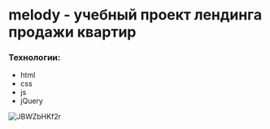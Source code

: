# melody - учебный проект лендинга продажи квартир

### Технологии: 
  - html
  - css
  - js
  - jQuery

![JBWZbHKf2r](https://user-images.githubusercontent.com/47809649/145870235-18589c56-fa5d-488c-a112-e5fc949b42fb.png)
